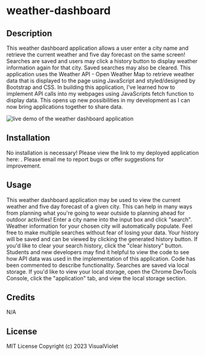 # weather-dashboard

## Description

This weather dashboard application allows a user enter a city name and retrieve the current weather and five day forecast on the same screen! Searches are saved and users may click a history button to display weather information again for that city. Saved searches may also be cleared. This application uses the Weather API - Open Weather Map to retrieve weather data that is displayed to the page using JavaScript and styled/designed by Bootstrap and CSS. In building this application, I've learned how to implement API calls into my webpages using JavaScripts fetch function to display data. This opens up new possibilities in my development as I can now bring applications together to share data.

![live demo of the weather dashboard application]()

## Installation

No installation is necessary! Please view the link to my deployed application here: . Please email me to report bugs or offer suggestions for improvement.

## Usage

This weather dashboard application may be used to view the current weather and five day forecast of a given city. This can help in many ways from planning what you're going to wear outside to planning ahead for outdoor activities! Enter a city name into the input box and click "search". Weather information for your chosen city will automatically populate. Feel free to make multiple searches without fear of losing your data. Your history will be saved and can be viewed by clicking the generated history button. If you'd like to clear your search history, click the "clear history" button. Students and new developers may find it helpful to view the code to see how API data was used in the implementation of this application. Code has been commented to describe functionality. Searches are saved via local storage. If you'd like to view your local storage, open the Chrome DevTools Console, click the "application" tab, and view the local storage section.


## Credits

N/A

## License

MIT License
Copyright (c) 2023 VisualViolet